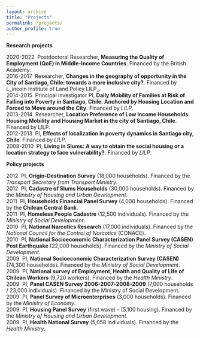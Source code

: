 ```yaml
---
layout: archive
title: "Projects"
permalink: /projects/
author_profile: true
---
```


__Research projects__

2020-2022 &nbsp;Postdoctoral Researcher, __Measuring the Quality of Employment (QoE) in Middle-Income Countries__. Financed by the British Academy. <br>
2016-2017 &nbsp;Researcher, __Changes in the geography of opportunity in the City of Santiago, Chile: towards a more inclusive city?__.  Financed by L_incoln Institute of Land Policy LILP_. <br>
2014-2015 &nbsp;Principal investigator PI, __Daily Mobility of Families at Risk of Falling into Poverty in Santiago, Chile: Anchored by Housing Location and Forced to Move around the City__.  Financed by _LILP_. <br>
2013-2014 &nbsp;Researcher, __Location Preference of Low Income Households: Housing Mobility and Housing Market in the city of Santiago, Chile__. Financed by LILP. <br>
2012-2013 &nbsp;PI, __Effects of localization in poverty dynamics in Santiago city, Chile__. Financed by _LILP_. <br>
2008-2010 &nbsp;PI, __Living in Slums: A way to obtain the social housing or a location strategy to face vulnerability?__. Financed by _LILP_. <br>

__Policy projects__

2012 &nbsp;PI, __Origin-Destination Survey__ (18,000 households). Financed by the _Transport Secretary from Transport Ministry_. <br>
2012 &nbsp;PI, __Cadastre of Slums Households__ (30,000 households). Financed by the _Ministry of Housing and Urban Development_. <br>
2011 &nbsp;PI, __Households Financial Panel Survey__ (4,000 households). Financed by the __Chilean Central Bank__.  <br>
2011 &nbsp;PI, __Homeless People Cadastre__ (12,500 individuals). Financed by the _Ministry of Social Development_.  <br>
2010 &nbsp;PI, __National Narcotics Research__ (17,000 individuals). Financed by the _National Council for the Control of Narcotics_ (CONACE).  <br>
2010 &nbsp;PI, __National Socioeconomic Characterization Panel Survey (CASEN) Post Earthquake__ (22,000 households). Financed by the _Ministry of Social Development_.  <br>
2009 &nbsp;PI, __National Socioeconomic Characterization Survey (CASEN)__ (74,300 households). Financed by the _Ministry of Social Development_.  <br>
2009 &nbsp;PI, __National survey of Employment, Health and Quality of Life of Chilean Workers__ (9,720 workers). Financed by the _Health Ministry_.  <br>
2009 &nbsp;PI, __Panel CASEN Survey 2006-2007-2008-2009__ (7,000 households / 23,000 individuals). Financed by the Ministry of Social Development.  <br>
2009 &nbsp;PI, __Panel Survey of Microenterprises__ (3,000 households). Financed by the _Ministry of Economy_.  <br>
2009 &nbsp;PI, __Housing Panel Survey__ (first wave) - (5,100 housing). Financed by the _Ministry of Housing and Urban Development_.  <br>
2009 &nbsp;PI, __Health National Survey__ (5,058 individuals). Financed by the _Health Ministry_.  <br>
